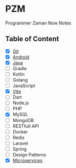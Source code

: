  # PZM

Programmer Zaman Now Notes

## Table of Content

- [x] [Git](Git)
- [x] [Android](Android)
- [x] [Java](Java)
- [ ] Gradle
- [ ] Kotlin
- [ ] Golang
- [ ] JavaScript
- [x] [Vite](Vite)
- [ ] Dart
- [ ] Node.js
- [ ] PHP
- [x] MySQL
- [ ] MongoDB
- [ ] RESTfull API
- [ ] Docker
- [ ] Redis
- [ ] Laravel
- [ ] Spring
- [ ] Design Patterns
- [x] [Microservices](Microservices)
